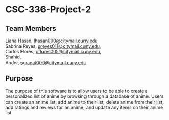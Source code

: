 # CSC-336-Project-2

## Team Members
Liana Hasan, lhasan000@citymail.cuny.edu  
Sabrina Reyes, sreyes011@citymail.cuny.edu,   
Carlos Flores, cflores005@citymail.cuny.edu,  
Shahid,  
Ander, sgranat000@citymail.cuny.edu

## Purpose
The purpose of this software is to allow users to be able to create a personalized list of anime by browsing through a database of anime. Users can create an anime list, add anime to their list, delete anime from their list, add ratings and reviews for an anime, and update any items on their anime list.
